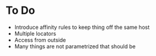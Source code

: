 # To Do

- Introduce affinity rules to keep thing off the same host
- Multiple locators
- Access from outside
- Many things are not parametrized that should be
